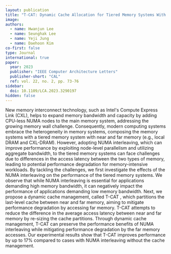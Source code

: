 ```yaml
---
layout: publication
title: "T-CAT: Dynamic Cache Allocation for Tiered Memory Systems With Memory Interleaving"
image:
authors:
  - name: Hwanjun Lee
  - name: Seunghak Lee
  - name: Yeji Jung
  - name: Daehoon Kim
co-first: false
type: Journal
international: true
paper:
  year: 2023
  publisher: "IEEE Computer Architecture Letters"
  publisher-short: "CAL"
  ref: vol. 22, no. 2, pp. 73-76
sidebar:
  doi: 10.1109/LCA.2023.3290197
hidden: false
---
```


New memory interconnect technology, such as Intel's Compute Express Link (CXL), helps to expand memory bandwidth and capacity by adding CPU-less NUMA nodes to the main memory system, addressing the growing memory wall challenge. Consequently, modern computing systems embrace the heterogeneity in memory systems, composing the memory systems with a tiered memory system with near and far memory (e.g., local DRAM and CXL-DRAM). However, adopting NUMA interleaving, which can improve performance by exploiting node-level parallelism and utilizing aggregate bandwidth, to the tiered memory systems can face challenges due to differences in the access latency between the two types of memory, leading to potential performance degradation for memory-intensive workloads. By tackling the challenges, we first investigate the effects of the NUMA interleaving on the performance of the tiered memory systems. We observe that while NUMA interleaving is essential for applications demanding high memory bandwidth, it can negatively impact the performance of applications demanding low memory bandwidth. Next, we propose a dynamic cache management, called T-CAT , which partitions the last-level cache between near and far memory, aiming to mitigate performance degradation by accessing far memory. T-CAT attempts to reduce the difference in the average access latency between near and far memory by re-sizing the cache partitions. Through dynamic cache management, T-CAT can preserve the performance benefits of NUMA interleaving while mitigating performance degradation by the far memory accesses. Our experimental results show that T-CAT improves performance by up to 17% compared to cases with NUMA interleaving without the cache management.